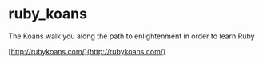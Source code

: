 # ruby_koans
The Koans walk you along the path to enlightenment in order to learn Ruby

[http://rubykoans.com/](http://rubykoans.com/)